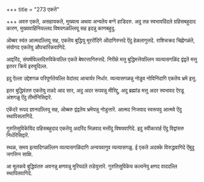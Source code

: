 +++
title = "273 एकतॆ"

+++
अवरु एकतॆ, असहायकतॆ, मुख्यत्व अथवा अन्यतॆय बग्गॆ हाडिदरु. अदु तन्न स्वभावदिंदले ग्रहिसबहुदाद कारण, मुख्यवाहिनियल्लद विषयगळल्लियू सह इदन्नु काणबहुदु.

ऒब्बर स्वंत आत्मदल्लियू सह, एकतॆय बुद्धियु मूररॊंदिगॆ ऒंदागिरुत्तदॆ ऎंदु हेळलागुत्तदॆ. राशिचक्रद चिह्नॆगळंतॆ, संयोगद एकतॆयु औपचारिकवागिदॆ.

आद्दरिंद, संघर्षविल्लदिरुविकॆयल्लि एकतॆ बेषरत्तागिरुत्तदॆ. निरीक्षॆ मत्तु बुद्धिमत्तॆयल्लिन व्यत्यासगळिंद द्वंद्वतॆ मत्तु इतरर क्रियॆ इरुवुदिल्ल.

इदु ऎल्ला उद्देशगळ परिपूर्णतॆयल्लि वेदांतद आचार्यर निर्धार. व्यत्यासगळन्नु नोडुव नोविनिंदागि एकतॆय भ्रमॆ इत्तु.

इतर बुद्धिवंतरु एकतॆयु तन्नदे आद सार, अदु अदर रूपवन्नु मीरिद्दु, अदु ब्रह्मांड मत्तु अदर स्वभावद ऎरडू अंशगळु ऎंदु तीर्मानिसिद्दारॆ.

एकॆंदरॆ रूपद ज्ञानदल्लियू सह, ऒब्बरु द्वंद्वतॆय भ्रमॆयन्नु नोडुत्तारॆ. आत्मद निजवाद स्वरूपवु आत्मवे ऎंदु स्थापिसलागिदॆ.

गुरुतिसुविकॆयिंद ग्रहिसबहुदाद एकतॆयु अदरिंद भिन्नवाद मत्तॊंदु विषयवागिदॆ. इदु स्वीकारार्ह ऎंदु विद्वांसरु निर्धरिसिद्दारॆ.

स्थळ, समय इत्यादिगळल्लिन व्यत्यासगळिंदागि अन्वयवागुव व्यत्यासगळु. ई एकतॆ अदक्कॆ विरुद्धवागिदॆ ऎंबुदु जगत्तिन साक्षि.

आ मूलकवे बुद्धिवंतरु अवनन्नु क्षणवन्नु मुरियदंतॆ तडॆयुत्तारॆ. गुरुतिसुविकॆय कल्पनॆयु क्षणद वाददल्लि स्थापितवागिदॆ.

